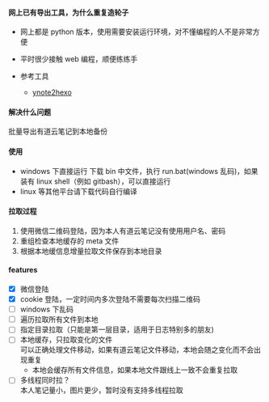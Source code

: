 #### 网上已有导出工具，为什么重复造轮子

- 网上都是 python 版本，使用需要安装运行环境，对不懂编程的人不是非常方便
- 平时很少接触 web 编程，顺便练练手

- 参考工具
  - [ynote2hexo](https://github.com/liuyi12138/ynote2hexo)

#### 解决什么问题

批量导出有道云笔记到本地备份

#### 使用

- windows 下直接运行
  下载 bin 中文件，执行 run.bat(windows 乱码)，如果装有 linux shell（例如 gitbash），可以直接运行
- linux 等其他平台请下载代码自行编译

#### 拉取过程

1. 使用微信二维码登陆，因为本人有道云笔记没有使用用户名、密码
2. 重组检查本地缓存的 meta 文件
3. 根据本地缓信息增量拉取文件保存到本地目录

#### features

- [x] 微信登陆
- [x] cookie 登陆，一定时间内多次登陆不需要每次扫描二维码
- [ ] windows 下乱码
- [ ] 遍历拉取所有文件到本地
- [ ] 指定目录拉取（只能是第一层目录，适用于日志特别多的朋友)
- [ ] 本地缓存，只拉取变化的文件  
       可以正确处理文件移动，如果有道云笔记文件移动，本地会随之变化而不会出现重复
  - 本地会缓存所有文件信息，如果本地文件跟线上一致不会重复拉取
- [ ] 多线程同时拉？  
       本人笔记量小，图片更少，暂时没有支持多线程拉取
